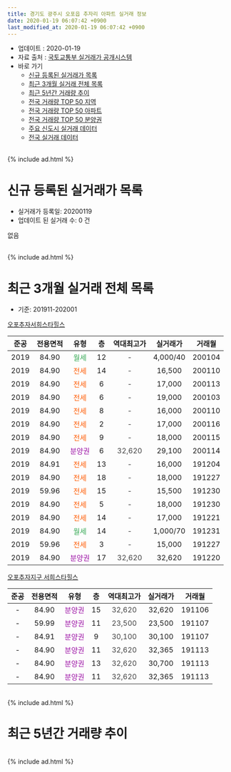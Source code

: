 ```yaml
---
title: 경기도 광주시 오포읍 추자리 아파트 실거래 정보
date: 2020-01-19 06:07:42 +0900
last_modified_at: 2020-01-19 06:07:42 +0900
---
```


* 업데이트 : 2020-01-19
* 자료 출처 : [국토교통부 실거래가 공개시스템](http://rt.molit.go.kr)
* 바로 가기
    * [신규 등록된 실거래가 목록](#신규-등록된-실거래가-목록)
    * [최근 3개월 실거래 전체 목록](#최근-3개월-실거래-전체-목록)
    * [최근 5년간 거래량 추이](#최근-5년간-거래량-추이)
    * [전국 거래량 TOP 50 지역](https://apt-info.github.io/apt-trade-info/최근-3개월-전국에서-가장-거래가-많이-발생한-지역)
    * [전국 거래량 TOP 50 아파트](https://apt-info.github.io/apt-trade-info/최근-3개월-전국에서-가장-거래가-많이-발생한-아파트)
    * [전국 거래량 TOP 50 분양권](https://apt-info.github.io/apt-trade-info/최근-3개월-전국에서-가장-거래가-많이-발생한-분양권)
    * [주요 신도시 실거래 데이터](https://apt-info.github.io/apt-trade-info/주요-신도시)
    * [전국 실거래 데이터](https://apt-info.github.io/apt-trade-info/전국)
<br>
{% include ad.html %}
<br>

# 신규 등록된 실거래가 목록
* 실거래가 등록일: 20200119
* 업데이트 된 실거래 수: 0 건

없음

<br>
{% include ad.html %}
<br>

# 최근 3개월 실거래 전체 목록
* 기준: 201911-202001


[오포추자서희스타힐스](https://search.naver.com/search.naver?query=%EA%B2%BD%EA%B8%B0%EB%8F%84+%EA%B4%91%EC%A3%BC%EC%8B%9C+%EC%98%A4%ED%8F%AC%EC%9D%8D+%EC%B6%94%EC%9E%90%EB%A6%AC+%EC%98%A4%ED%8F%AC%EC%B6%94%EC%9E%90%EC%84%9C%ED%9D%AC%EC%8A%A4%ED%83%80%ED%9E%90%EC%8A%A4)

|준공|전용면적|유형|층|역대최고가|실거래가|거래월|
|:---:|:---:|:---:|:---:|:---:|:---:|:---:|
|2019|84.90|<span style="color:#34a853">월세</span>|12|<span style="color:#444444">-</span>|4,000/40|200104|
|2019|84.90|<span style="color:#ff5a00">전세</span>|14|<span style="color:#444444">-</span>|16,500|200110|
|2019|84.90|<span style="color:#ff5a00">전세</span>|6|<span style="color:#444444">-</span>|17,000|200113|
|2019|84.90|<span style="color:#ff5a00">전세</span>|6|<span style="color:#444444">-</span>|19,000|200103|
|2019|84.90|<span style="color:#ff5a00">전세</span>|8|<span style="color:#444444">-</span>|16,000|200110|
|2019|84.90|<span style="color:#ff5a00">전세</span>|2|<span style="color:#444444">-</span>|17,000|200116|
|2019|84.90|<span style="color:#ff5a00">전세</span>|9|<span style="color:#444444">-</span>|18,000|200115|
|2019|84.90|<span style="color:#9C11A5">분양권</span>|6|<span style="color:#444444">32,620</span>|29,100|200114|
|2019|84.91|<span style="color:#ff5a00">전세</span>|13|<span style="color:#444444">-</span>|16,000|191204|
|2019|84.90|<span style="color:#ff5a00">전세</span>|18|<span style="color:#444444">-</span>|18,000|191227|
|2019|59.96|<span style="color:#ff5a00">전세</span>|15|<span style="color:#444444">-</span>|15,500|191230|
|2019|84.90|<span style="color:#ff5a00">전세</span>|5|<span style="color:#444444">-</span>|18,000|191230|
|2019|84.90|<span style="color:#ff5a00">전세</span>|14|<span style="color:#444444">-</span>|17,000|191221|
|2019|84.90|<span style="color:#34a853">월세</span>|14|<span style="color:#444444">-</span>|1,000/70|191231|
|2019|59.96|<span style="color:#ff5a00">전세</span>|3|<span style="color:#444444">-</span>|15,000|191227|
|2019|84.90|<span style="color:#9C11A5">분양권</span>|17|<span style="color:#444444">32,620</span>|32,620|191220|

[오포추자지구 서희스타힐스](https://search.naver.com/search.naver?query=%EA%B2%BD%EA%B8%B0%EB%8F%84+%EA%B4%91%EC%A3%BC%EC%8B%9C+%EC%98%A4%ED%8F%AC%EC%9D%8D+%EC%B6%94%EC%9E%90%EB%A6%AC+%EC%98%A4%ED%8F%AC%EC%B6%94%EC%9E%90%EC%A7%80%EA%B5%AC+%EC%84%9C%ED%9D%AC%EC%8A%A4%ED%83%80%ED%9E%90%EC%8A%A4)

|준공|전용면적|유형|층|역대최고가|실거래가|거래월|
|:---:|:---:|:---:|:---:|:---:|:---:|:---:|
|-|84.90|<span style="color:#9C11A5">분양권</span>|15|<span style="color:#444444">32,620</span>|32,620|191106|
|-|59.99|<span style="color:#9C11A5">분양권</span>|11|<span style="color:#444444">23,500</span>|23,500|191107|
|-|84.91|<span style="color:#9C11A5">분양권</span>|9|<span style="color:#444444">30,100</span>|30,100|191107|
|-|84.90|<span style="color:#9C11A5">분양권</span>|11|<span style="color:#444444">32,620</span>|32,365|191113|
|-|84.90|<span style="color:#9C11A5">분양권</span>|13|<span style="color:#444444">32,620</span>|30,700|191113|
|-|84.90|<span style="color:#9C11A5">분양권</span>|11|<span style="color:#444444">32,620</span>|32,365|191113|


<br>
{% include ad.html %}
<br>

# 최근 5년간 거래량 추이


<div style="width:100%;">
    <canvas id="deal_progress" height="200"></canvas>
</div>

<script>
new Chart(document.getElementById("deal_progress"), {
    type: 'line',
    data: {
        labels: ['201501','201502','201503','201504','201505','201506','201507','201508','201509','201510','201511','201512','201601','201602','201603','201604','201605','201606','201607','201608','201609','201610','201611','201612','201701','201702','201703','201704','201705','201706','201707','201708','201709','201710','201711','201712','201801','201802','201803','201804','201805','201806','201807','201808','201809','201810','201811','201812','201901','201902','201903','201904','201905','201906','201907','201908','201909','201910','201911','201912','202001'],
        datasets: [{
            label: '매매',
            pointRadius: 1,
            data: [0, 0, 0, 0, 0, 0, 0, 0, 0, 0, 0, 0, 0, 0, 0, 0, 0, 0, 0, 0, 0, 0, 0, 0, 0, 0, 0, 0, 0, 0, 0, 0, 0, 0, 0, 0, 0, 0, 0, 3, 0, 0, 0, 0, 0, 0, 0, 1, 0, 0, 0, 1, 1, 0, 0, 2, 2, 1, 6, 1, 1],
            borderColor: "rgba(255, 201, 14, 1)",
            backgroundColor: "rgba(255, 201, 14, 0.5)",
            fill: false,
            lineTension: 0
        },{
            label: '전월세',
            pointRadius: 1,
            data: [0, 0, 0, 0, 0, 0, 0, 0, 0, 0, 0, 0, 0, 0, 0, 0, 0, 0, 0, 0, 0, 0, 0, 0, 0, 0, 0, 0, 0, 0, 0, 0, 0, 0, 0, 0, 0, 0, 0, 0, 0, 0, 0, 0, 0, 0, 0, 0, 0, 0, 0, 0, 0, 0, 0, 0, 0, 0, 0, 7, 7],
            borderColor: "rgba(0, 141, 185, 1)",
            backgroundColor: "rgba(0, 141, 185, 0.5)",
            fill: false,
            lineTension: 0
        }
        ]
    },
    options: {
        responsive: true,
        title: {
            display: false
        },
        tooltips: {
            mode: 'index',
            intersect: false
        },
        hover: {
            mode: 'nearest',
            intersect: true
        },
        scales: {
            xAxes: [{
                display: true,
                scaleLabel: {
                    display: true,
                    labelString: '년/월'
                }
            }],
            yAxes: [{
                display: true,
                ticks: {
                    suggestedMin: 0,
                },
                scaleLabel: {
                    display: true,
                    labelString: '실거래 수'
                }
            }]
        }
    }
});

</script>


<br>
{% include ad.html %}
<br>

